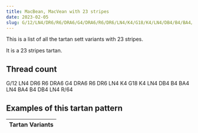 ```yaml
---
title: MacBean, MacVean with 23 stripes
date: 2023-02-05
slug: G/12/LN4/DR6/R6/DRA6/G4/DRA6/R6/DR6/LN4/K4/G18/K4/LN4/DB4/B4/BA4/LN4/BA4/B4/DB4/LN4/R/64
---
```

This is a list of all the tartan sett variants with 23 stripes.

It is a 23 stripes tartan.


## Thread count
G/12 LN4 DR6 R6 DRA6 G4 DRA6 R6 DR6 LN4 K4 G18 K4 LN4 DB4 B4 BA4 LN4 BA4 B4 DB4 LN4 R/64

## Examples of this tartan pattern

| Tartan Variants |
|---------------|
